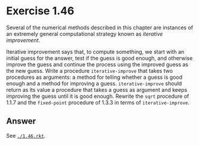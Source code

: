 # Exercise 1.46

Several of the numerical methods described in this chapter are instances of an
extremely general computational strategy known as _iterative improvement_.

Iterative improvement says that, to compute something, we start with an initial
guess for the answer, test if the guess is good enough, and otherwise improve
the guess and continue the process using the improved guess as the new guess.
Write a procedure `iterative-improve` that takes two procedures as arguments: a
method for telling whether a guess is good enough and a method for improving a
guess. `iterative-improve` should return as its value a procedure that takes a
guess as argument and keeps improving the guess until it is good enough. Rewrite
the `sqrt` procedure of 1.1.7 and the `fixed-point` procedure of 1.3.3 in terms
of `iterative-improve`.

## Answer

See [`./1.46.rkt`](./1.46.rkt).
